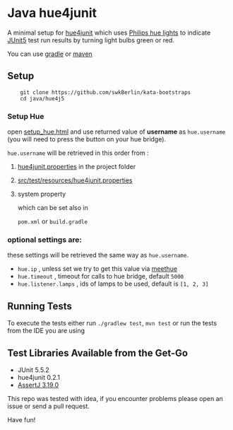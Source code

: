 # Java hue4junit


A minimal setup for [hue4junit](https://github.com/mklose/hue4junit) which uses [Philips hue lights](https://www2.meethue.com/en-us/starter-kits) to indicate [JUnit5](https://junit.org/junit5/) test run results by turning light bulbs green or red.

You can use [gradle](https://gradle.org/) or [maven](https://maven.apache.org/)

## Setup

```
    git clone https://github.com/swkBerlin/kata-bootstraps
    cd java/hue4j5
```

### Setup Hue
open [setup_hue.html](http://htmlpreview.github.io/?https://github.com/mklose/hue4junit/blob/master/setup_hue.html) and use returned value of __username__ as `hue.username` (you will need to press the button on your hue bridge).

`hue.username` will be retrieved in this order from :

 1. [hue4junit.properties](hue4junit.properties) in the project folder
 1. [src/test/resources/hue4junit.properties](src/test/resources/hue4junit.properties)
 1. system property

    which can be set also in  

    `pom.xml` or `build.gradle`

 ### optional settings are:
 these settings will be retrieved the same way as `hue.username`.
  - `hue.ip` , unless set we try to get this value via [meethue](https://www.meethue.com/api/nupnp)
  - `hue.timeout` , timeout for calls to hue bridge, default `5000`
  - `hue.listener.lamps` , ids of lamps to be used, default is  `[1, 2, 3]`

## Running Tests

To execute the tests either run `./gradlew test`, `mvn test` or run the tests from the IDE you are using

## Test Libraries Available from the Get-Go
- JUnit 5.5.2
- hue4junit 0.2.1
- [AssertJ 3.19.0](https://assertj.github.io/doc/#assertj-core-3-19-0-release-notes)

This repo was tested with idea, if you encounter problems please open an issue or send a pull request.

Have fun!
